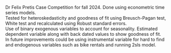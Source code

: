 Dr Felix Pretis Case Competition for fall 2024. 
Done using econometric time series models.  
Tested for heteroskedasticity and goodness of fit using Breusch-Pagan test, White test and recalculated using Robust standard errors.  
Use of binary exogenous variables to account for seasonality.
Estimated dependent variable along with back dated values to show goodness of fit. 
In future improvements could be using instrumental variable for hard to find and endogenous variables such as bike rentals and running 2sls model. 

